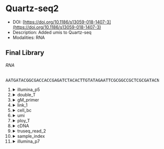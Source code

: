 # Quartz-seq2
- DOI: [https://doi.org/10.1186/s13059-018-1407-3](https://doi.org/10.1186/s13059-018-1407-3)
- Description: Added umis to Quartz-seq
- Modalities: RNA
    
## Final Library
###### RNA
<pre style="overflow-x: auto; text-align: left; background-color: #f6f8fa">AATGATACGGCGACCACCGAGATCTACACTTGTATAGAATTCGCGGCCGCTCGCGATACNNNNNNNNNNNNNNNNNNNNNNNXXAGATCGGAAGAGCACACGTCTGAACTCCAGTCACNNNNNNATCTCGTATGCCGTCTTCTGCTTG</pre>
1. <details><summary>illumina_p5</summary>

   - sequence_type: fixed
   - sequence: <pre style="overflow-x: auto; text-align: left; margin: 0; display: inline;">AATGATACGGCGACCACCGAGATCTACAC</pre>
   - min_len: 29
   - max_len: 29
   - onlist: None
   </details>
2. <details><summary>double_T</summary>

   - sequence_type: fixed
   - sequence: <pre style="overflow-x: auto; text-align: left; margin: 0; display: inline;">TT</pre>
   - min_len: 2
   - max_len: 2
   - onlist: None
   </details>
3. <details><summary>gM_primer</summary>

   - sequence_type: fixed
   - sequence: <pre style="overflow-x: auto; text-align: left; margin: 0; display: inline;">GTATAGAATTCGCGGCCGCTCGCGAT</pre>
   - min_len: 24
   - max_len: 24
   - onlist: None
   </details>
4. <details><summary>link_1</summary>

   - sequence_type: fixed
   - sequence: <pre style="overflow-x: auto; text-align: left; margin: 0; display: inline;">AC</pre>
   - min_len: 2
   - max_len: 2
   - onlist: None
   </details>
5. <details><summary>cell_bc</summary>

   - sequence_type: onlist
   - sequence: <pre style="overflow-x: auto; text-align: left; margin: 0; display: inline;">NNNNNNNNNNNNNNN</pre>
   - min_len: 15
   - max_len: 15
   - onlist: {'filename': 'cell_bc_onlist.txt', 'md5': None}
   </details>
6. <details><summary>umi</summary>

   - sequence_type: random
   - sequence: <pre style="overflow-x: auto; text-align: left; margin: 0; display: inline;">NNNNNNNN</pre>
   - min_len: 8
   - max_len: 8
   - onlist: None
   </details>
7. <details><summary>ploy_T</summary>

   - sequence_type: random
   - sequence: <pre style="overflow-x: auto; text-align: left; margin: 0; display: inline;">X</pre>
   - min_len: 1
   - max_len: 98
   - onlist: None
   </details>
8. <details><summary>cDNA</summary>

   - sequence_type: random
   - sequence: <pre style="overflow-x: auto; text-align: left; margin: 0; display: inline;">X</pre>
   - min_len: 1
   - max_len: 98
   - onlist: None
   </details>
9. <details><summary>truseq_read_2</summary>

   - sequence_type: fixed
   - sequence: <pre style="overflow-x: auto; text-align: left; margin: 0; display: inline;">AGATCGGAAGAGCACACGTCTGAACTCCAGTCAC</pre>
   - min_len: 34
   - max_len: 34
   - onlist: None
   </details>
10. <details><summary>sample_index</summary>

    - sequence_type: random
    - sequence: <pre style="overflow-x: auto; text-align: left; margin: 0; display: inline;">NNNNNN</pre>
    - min_len: 6
    - max_len: 6
    - onlist: None
    </details>
11. <details><summary>illumina_p7</summary>

    - sequence_type: fixed
    - sequence: <pre style="overflow-x: auto; text-align: left; margin: 0; display: inline;">ATCTCGTATGCCGTCTTCTGCTTG</pre>
    - min_len: 24
    - max_len: 24
    - onlist: None
    </details>
